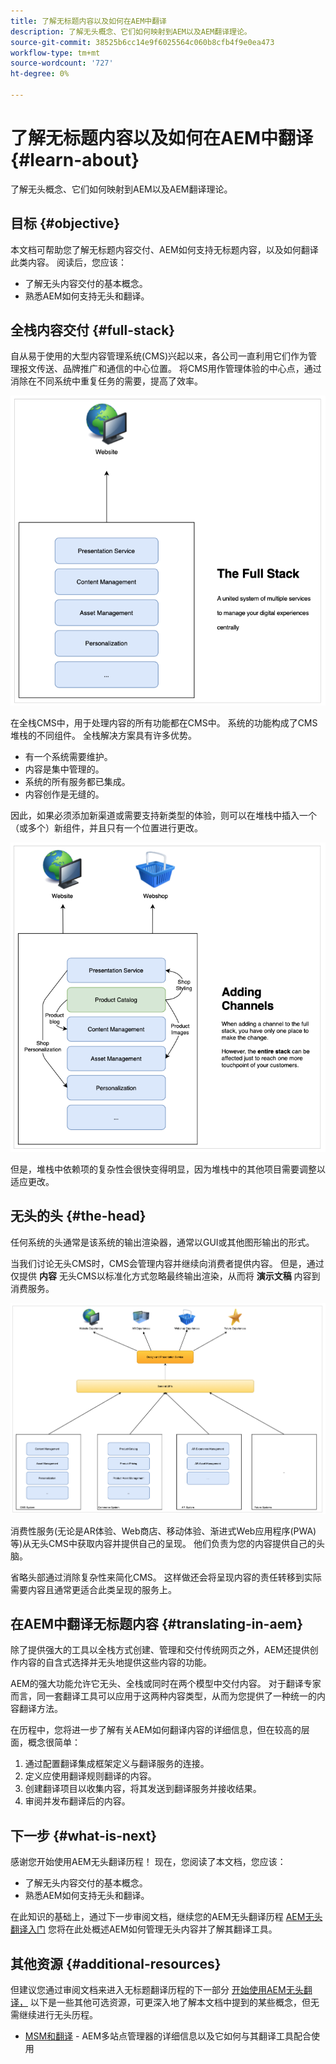 ```yaml
---
title: 了解无标题内容以及如何在AEM中翻译
description: 了解无头概念、它们如何映射到AEM以及AEM翻译理论。
source-git-commit: 38525b6cc14e9f6025564c060b8cfb4f9e0ea473
workflow-type: tm+mt
source-wordcount: '727'
ht-degree: 0%

---
```


# 了解无标题内容以及如何在AEM中翻译 {#learn-about}

了解无头概念、它们如何映射到AEM以及AEM翻译理论。

## 目标 {#objective}

本文档可帮助您了解无标题内容交付、AEM如何支持无标题内容，以及如何翻译此类内容。 阅读后，您应该：

* 了解无头内容交付的基本概念。
* 熟悉AEM如何支持无头和翻译。

## 全栈内容交付 {#full-stack}

自从易于使用的大型内容管理系统(CMS)兴起以来，各公司一直利用它们作为管理报文传送、品牌推广和通信的中心位置。 将CMS用作管理体验的中心点，通过消除在不同系统中重复任务的需要，提高了效率。

![经典的全栈CMS](/help/journey-headless/developer/assets/full-stack.png)

在全栈CMS中，用于处理内容的所有功能都在CMS中。 系统的功能构成了CMS堆栈的不同组件。 全栈解决方案具有许多优势。

* 有一个系统需要维护。
* 内容是集中管理的。
* 系统的所有服务都已集成。
* 内容创作是无缝的。

因此，如果必须添加新渠道或需要支持新类型的体验，则可以在堆栈中插入一个（或多个）新组件，并且只有一个位置进行更改。

![向堆栈中添加新渠道](/help/journey-headless/developer/assets/adding-channel.png)

但是，堆栈中依赖项的复杂性会很快变得明显，因为堆栈中的其他项目需要调整以适应更改。

## 无头的头 {#the-head}

任何系统的头通常是该系统的输出渲染器，通常以GUI或其他图形输出的形式。

当我们讨论无头CMS时，CMS会管理内容并继续向消费者提供内容。 但是，通过仅提供 **内容** 无头CMS以标准化方式忽略最终输出渲染，从而将 **演示文稿** 内容到消费服务。

![无头CMS](/help/journey-headless/developer/assets/headless-cms.png)

消费性服务(无论是AR体验、Web商店、移动体验、渐进式Web应用程序(PWA)等)从无头CMS中获取内容并提供自己的呈现。 他们负责为您的内容提供自己的头脑。

省略头部通过消除复杂性来简化CMS。 这样做还会将呈现内容的责任转移到实际需要内容且通常更适合此类呈现的服务上。

## 在AEM中翻译无标题内容 {#translating-in-aem}

除了提供强大的工具以全栈方式创建、管理和交付传统网页之外，AEM还提供创作内容的自含式选择并无头地提供这些内容的功能。

AEM的强大功能允许它无头、全栈或同时在两个模型中交付内容。 对于翻译专家而言，同一套翻译工具可以应用于这两种内容类型，从而为您提供了一种统一的内容翻译方法。

在历程中，您将进一步了解有关AEM如何翻译内容的详细信息，但在较高的层面，概念很简单：

1. 通过配置翻译集成框架定义与翻译服务的连接。
1. 定义应使用翻译规则翻译的内容。
1. 创建翻译项目以收集内容，将其发送到翻译服务并接收结果。
1. 审阅并发布翻译后的内容。

## 下一步 {#what-is-next}

感谢您开始使用AEM无头翻译历程！ 现在，您阅读了本文档，您应该：

* 了解无头内容交付的基本概念。
* 熟悉AEM如何支持无头和翻译。

在此知识的基础上，通过下一步审阅文档，继续您的AEM无头翻译历程 [AEM无头翻译入门](getting-started.md) 您将在此处概述AEM如何管理无头内容并了解其翻译工具。

## 其他资源 {#additional-resources}

但建议您通过审阅文档来进入无标题翻译历程的下一部分 [开始使用AEM无头翻译，](getting-started.md) 以下是一些其他可选资源，可更深入地了解本文档中提到的某些概念，但无需继续进行无头历程。

* [MSM和翻译](/help/sites-administering/msm-and-translation.md) - AEM多站点管理器的详细信息以及它如何与其翻译工具配合使用
